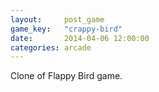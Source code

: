 ```yaml
---
layout:     post_game
game_key:   "crappy-bird"
date:       2014-04-06 12:00:00
categories: arcade
---
```


Clone of Flappy Bird game.

